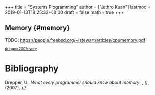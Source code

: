 +++
title = "Systems Programming"
author = ["Jethro Kuan"]
lastmod = 2019-01-13T18:25:32+08:00
draft = false
math = true
+++

## Memory {#memory}

TODO: <https://people.freebsd.org/~lstewart/articles/cpumemory.pdf>

<sup id="550a65551bf0a1990e9d35f94f6f07eb"><a href="#drepper2007every" title="Drepper, What every programmer should know about memory, v(), (2007).">drepper2007every</a></sup>

# Bibliography
<a id="drepper2007every"></a>Drepper, U., *What every programmer should know about memory*, , *()*,  (2007).  [↩](#550a65551bf0a1990e9d35f94f6f07eb)
